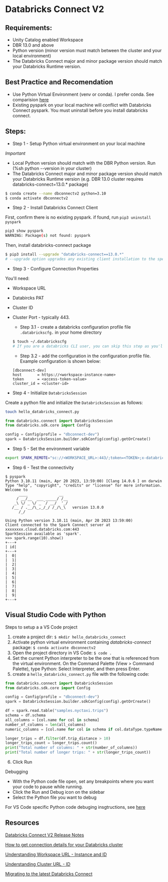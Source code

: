 
# Databricks Connect V2

## Requirements:
* Unity Catalog enabled Workspace
* DBR 13.0 and above
* Python version (minor version must match between the cluster and your local environment)
* The Databricks Connect major and minor package version should match your Databricks Runtime version. 

## Best Practice and Recomendation
* Use Python Virtual Environment (venv or conda). I prefer conda. See comparision [here](https://www.linkedin.com/pulse/why-you-should-configure-python-virtual-environments-conda-helmuth?trk=pulse-article_more-articles_related-content-card#:~:text=in%20your%20browser.-,Conda,package%20manager%20onto%20your%20computer)
* Existing pyspark on your local machine will conflict with Databricks Connect pyspark. You must uninstall before you install databricks connect.


## Steps:

* Step 1 - Setup Python virtual environment on your local machine

_Important_
* Local Python version should match with the DBR Python version. Run (%sh python --version in your cluster)
* The Databricks Connect major and minor package version should match your Databricks Runtime version (e.g. DBR 13.0 cluster requires databricks-connect=13.0.* package)

```bash
$ conda create --name dbconnectv2 python=3.10
$ conda activate dbconnectv2

```


* Step 2 - Install Databricks Connect Client

First, confirm there is no existing pyspark. if found, run `pip3 uninstall pyspark`
```bash
pip3 show pyspark
WARNING: Package(s) not found: pyspark
```
Then, install databricks-connect package
```bash
$ pip3 install --upgrade "databricks-connect==13.0.*"
# --upgrade option upgrades any existing client installation to the specified version.
```


* Step 3 - Configure Connection Properties

You'll need:
* Workspace URL
* Databircks PAT
* Cluster ID
* Cluster Port - typically 443.

  * Step 3.1 - create a databricks configuration profile file `.databrickscfg.` in your home directory

  ```bash
  $ touch ~/.databrickscfg
  # If you are a databricks CLI user, you can skip this step as you'll already have this file. 
  ```

  * Step 3.2 - add the configuration in the configuration profile file. Example configuration is shown below:

  ```
  [dbconnect-dev]
  host       = https://<workspace-instance-name>
  token      = <access-token-value>
  cluster_id = <cluster-id> 
  ```

* Step 4 - Initialize `DatabricksSession`

Create a python file and initialize the `DatabricksSession` as follows:
```bash
touch hello_databricks_connect.py
```
```python
from databricks.connect import DatabricksSession
from databricks.sdk.core import Config

config = Config(profile = "dbconnect-dev")
spark = DatabricksSession.builder.sdkConfig(config).getOrCreate()

```

* Step 5 - Set the environment variable

```bash
export SPARK_REMOTE="sc://<WORKSPACE_URL>:443/;token=<TOKEN>;x-databricks-cluster-id=<CLUSTER_ID>"
```

* Step 6 - Test the connectivity

```
$ pyspark
Python 3.10.11 (main, Apr 20 2023, 13:59:00) [Clang 14.0.6 ] on darwin
Type "help", "copyright", "credits" or "license" for more information.
Welcome to
      ____              __
     / __/__  ___ _____/ /__
    _\ \/ _ \/ _ `/ __/  '_/
   /__ / .__/\_,_/_/ /_/\_\   version 13.0.0
      /_/

Using Python version 3.10.11 (main, Apr 20 2023 13:59:00)
Client connected to the Spark Connect server at xxxxxxxx.cloud.databricks.com:443
SparkSession available as 'spark'.
>>> spark.range(10).show()
+---+
| id|
+---+
|  0|
|  1|
|  2|
|  3|
|  4|
|  5|
|  6|
|  7|
|  8|
|  9|
+---+
```
 

## Visual Studio Code with Python

Steps to setup a a VS Code project

1. create a project dir: `$ mkdir hello_databricks_connect`
2. Activate python virtual environment containing *databricks-connect* package: `$ conda activate dbconnectv2`
3. Open the project directory in VS Code: `$ code .`
4. Set the current Python interpreter to be the one that is referenced from the virtual environment. On the Command Palette (View > Command Palette), type Python: Select Interpreter, and then press Enter.
5. create a `hello_databricks_connect.py` file with the following code:

```python
from databricks.connect import DatabricksSession
from databricks.sdk.core import Config

config = Config(profile = "dbconnect-dev")
spark = DatabricksSession.builder.sdkConfig(config).getOrCreate()

df = spark.read.table("samples.nyctaxi.trips")
schema = df.schema
all_columns = [col.name for col in schema]
number_of_columns = len(all_columns)
numeric_columns = [col.name for col in schema if col.dataType.typeName() in ["integer", "double", "float", "long", "decimal"]]

longer_trips = df.filter(df.trip_distance > 10)
longer_trips_count = longer_trips.count()
print("Total number of columns: " + str(number_of_columns))
print("Total number of longer trips: " + str(longer_trips_count))
```
6. Click Run

Debugging

* With the Python code file open, set any breakpoints where you want your code to pause while running.
* Click the Run and Debug icon on the sidebar
* Select the Python file you want to debug

For VS Code specific Python code debuging insgtructions, see [here](https://code.visualstudio.com/docs/python/python-tutorial#_configure-and-run-the-debugger)

## Resources

[Databricks Connect V2 Release Notes](https://docs.databricks.com/release-notes/dbconnect/index.html)

[How to get connection details for your Databricks cluster](https://docs.databricks.com/integrations/jdbc-odbc-bi.html#get-connection-details-for-a-cluster)

[Understanding Workspace URL - Instance and ID](https://docs.databricks.com/workspace/workspace-details.html#workspace-instance-names-urls-and-ids)

[Understanding Cluster URL - ID](https://docs.databricks.com/workspace/workspace-details.html#cluster-url-and-id)


[Migrating to the latest Databricks Connect](https://docs.databricks.com/dev-tools/databricks-connect.html#migrate-to-the-latest-databricks-connect)

